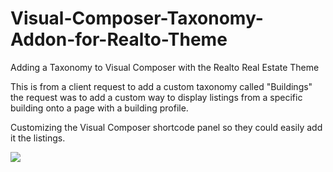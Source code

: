 # Visual-Composer-Taxonomy-Addon-for-Realto-Theme
Adding a Taxonomy to Visual Composer with the Realto Real Estate Theme

This is from a client request to add a custom taxonomy called "Buildings" the request was to add a custom way to display listings from a specific building onto a page with a building profile. 

Customizing the Visual Composer shortcode panel so they could easily add it the listings.

<img src="http://i2.wp.com/www.marcolombardini.com/wp-content/uploads/2015/02/wpreap_m3_main.png?resize=790%2C250">
